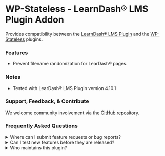# WP-Stateless - LearnDash® LMS Plugin Addon

Provides compatibility between the [LearnDash® LMS Plugin](https://www.learndash.com/) and the [WP-Stateless](https://wordpress.org/plugins/wp-stateless/) plugins.

### Features

* Prevent filename randomization for LearDash® pages.

### Notes

* Tested with LearDash® LMS Plugin version 4.10.1

### Support, Feedback, & Contribute

We welcome community involvement via the [GitHub repository](https://github.com/udx/wp-stateless-learndash-addon).

### Frequently Asked Questions

<details>
<summary>Where can I submit feature requests or bug reports?</summary>

We encourage community feedback and discussion through issues on the [GitHub repository](https://github.com/udx/wp-stateless-learndash-addon/issues).
</details>

<details>
<summary>Can I test new features before they are released?</summary>

To ensure new releases cause as little disruption as possible, we rely on early adopters who assist us by testing out new features before they are released. [Please contact us](https://udx.io/) if you are interested in becoming an early adopter.
</details>

<details>
<summary>Who maintains this plugin?</summary>

[UDX](https://udx.io/) maintains this plugin by continuing development through its own staff, reviewing pull requests, testing, and steering the overall release schedule. UDX is located in Durham, North Carolina, and provides WordPress engineering and hosting services to clients throughout the United States.
</details>
